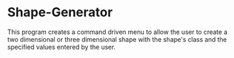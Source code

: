 # Shape-Generator
This program creates a command driven menu to allow the user to create a two dimensional or three dimensional shape with the shape's class and the specified values entered by the user.
